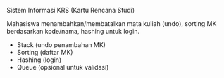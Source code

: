Sistem Informasi KRS (Kartu Rencana Studi)

Mahasiswa menambahkan/membatalkan mata kuliah (undo), sorting MK berdasarkan kode/nama, hashing untuk login.

- Stack (undo penambahan MK)
- Sorting (daftar MK)
- Hashing (login)
- Queue (opsional untuk validasi)
